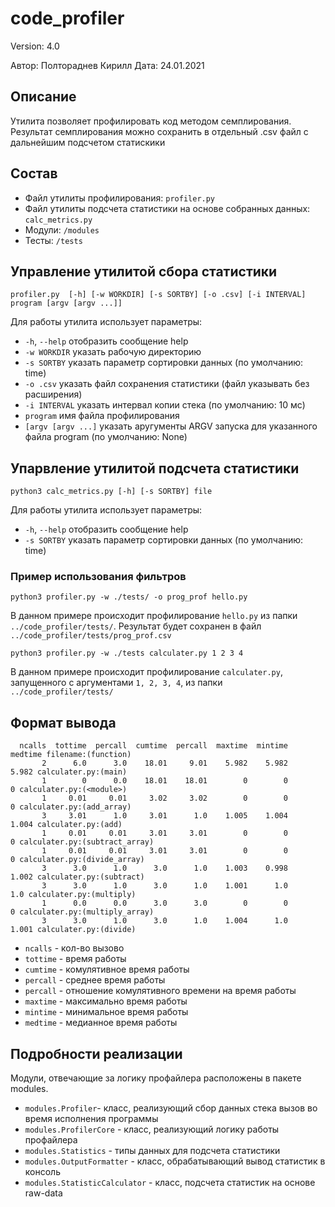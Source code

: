 # code_profiler
Version: 4.0

Автор: Полтораднев Кирилл
Дата: 24.01.2021

## Описание
Утилита позволяет профилировать код методом семплирования. Результат семплирования можно сохранить в отдельный .csv файл с дальнейшим подсчетом статискики

## Состав
* Файл утилиты профилирования: `profiler.py`
* Файл утилиты подсчета статистики на основе собранных данных: `calc_metrics.py`
* Модули: `/modules`
* Тесты: `/tests`

## Управление утилитой сбора статистики
`profiler.py  [-h] [-w WORKDIR] [-s SORTBY] [-o .csv] [-i INTERVAL] program [argv [argv ...]]`

Для работы утилита использует параметры:

* `-h`, `--help` отобразить сообщение help
* `-w WORKDIR` указать рабочую директорию
* `-s SORTBY` указать параметр сортировки данных (по умолчанию: time)
* `-o .csv` указать файл сохранения статистики (файл указывать без расширения)
* `-i INTERVAL` указать интервал копии стека (по умолчанию: 10 мс)
* `program` имя файла профилирования
* `[argv [argv ...]` указать аругументы ARGV запуска для указанного файла program (по умолчанию: None)

## Упарвление утилитой подсчета статистики
```python3 calc_metrics.py [-h] [-s SORTBY] file```

Для работы утилита использует параметры:

* `-h`, `--help` отобразить сообщение help
* `-s SORTBY` указать параметр сортировки данных (по умолчанию: time)


### Пример использования фильтров
```python3 profiler.py -w ./tests/ -o prog_prof hello.py```

В данном примере происходит профилирование `hello.py` из папки `../code_profiler/tests/`. Результат будет сохранен в файл `../code_profiler/tests/prog_prof.csv`

`python3 profiler.py -w ./tests calculater.py 1 2 3 4`

В данном примере происходит профилирование `calculater.py`, запущенного с аргументами `1, 2, 3, 4`, из папки `../code_profiler/tests/`


## Формат вывода
```  Ordered by: time
  ncalls  tottime  percall  cumtime  percall  maxtime  mintime  medtime filename:(function) 
       2      6.0      3.0    18.01     9.01    5.982    5.982    5.982 calculater.py:(main)
       1        0      0.0    18.01    18.01        0        0        0 calculater.py:(<module>)
       1     0.01     0.01     3.02     3.02        0        0        0 calculater.py:(add_array)
       3     3.01      1.0     3.01      1.0    1.005    1.004    1.004 calculater.py:(add)
       1     0.01     0.01     3.01     3.01        0        0        0 calculater.py:(subtract_array)
       1     0.01     0.01     3.01     3.01        0        0        0 calculater.py:(divide_array)
       3      3.0      1.0      3.0      1.0    1.003    0.998    1.002 calculater.py:(subtract)
       3      3.0      1.0      3.0      1.0    1.001      1.0      1.0 calculater.py:(multiply)
       1      0.0      0.0      3.0      3.0        0        0        0 calculater.py:(multiply_array)
       3      3.0      1.0      3.0      1.0    1.004      1.0    1.001 calculater.py:(divide)
```

* `ncalls` - кол-во вызово
* `tottime` - время работы
* `cumtime` - комулятивное время работы
* `percall` - среднее время работы
* `percall` - отношение комулятивного времени на время работы
* `maxtime` - максимально время работы
* `mintime` - минимальное время работы
* `medtime` - медианное время работы

## Подробности реализации
Модули, отвечающие за логику профайлера расположены в пакете modules. 
* `modules.Profiler`- класс, реализующий сбор данных стека вызов во время исполнения программы
* `modules.ProfilerCore` - класс, реализующий логику работы профайлера
* `modules.Statistics` - типы данных для подсчета статистики
* `modules.OutputFormatter` - класс, обрабатывающий вывод статистик в консоль
* `modules.StatisticCalculator` - класс, подсчета статистик на основе raw-data

